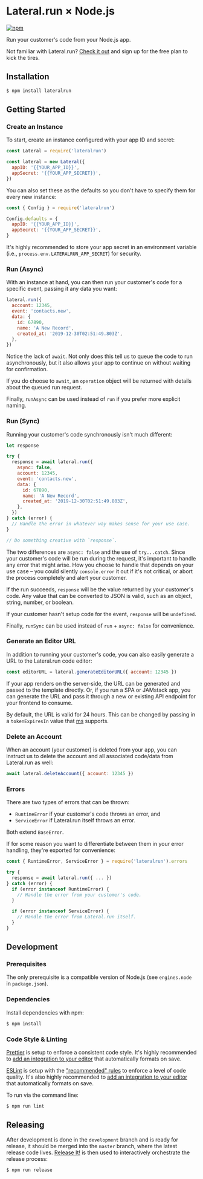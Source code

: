 # Lateral.run × Node.js

[![npm](https://img.shields.io/npm/v/lateralrun)](https://www.npmjs.com/package/lateralrun)

Run your customer's code from your Node.js app.

Not familiar with Lateral.run? [Check it out](https://www.lateral.run/) and sign
up for the free plan to kick the tires.

## Installation

```bash
$ npm install lateralrun
```

## Getting Started

### Create an Instance

To start, create an instance configured with your app ID and secret:

```js
const Lateral = require('lateralrun')

const lateral = new Lateral({
  appID: '{{YOUR_APP_ID}}',
  appSecret: '{{YOUR_APP_SECRET}}',
})
```

You can also set these as the defaults so you don't have to specify them for
every new instance:

```js
const { Config } = require('lateralrun')

Config.defaults = {
  appID: '{{YOUR_APP_ID}}',
  appSecret: '{{YOUR_APP_SECRET}}',
}
```

It's highly recommended to store your app secret in an environment variable
(i.e., `process.env.LATERALRUN_APP_SECRET`) for security.

### Run (Async)

With an instance at hand, you can then run your customer's code for a specific
event, passing it any data you want:

```js
lateral.run({
  account: 12345,
  event: 'contacts.new',
  data: {
    id: 67890,
    name: 'A New Record',
    created_at: '2019-12-30T02:51:49.803Z',
  },
})
```

Notice the lack of `await`. Not only does this tell us to queue the code to run
asynchronously, but it also allows your app to continue on without waiting for
confirmation.

If you do choose to `await`, an `operation` object will be returned with details
about the queued run request.

Finally, `runAsync` can be used instead of `run` if you prefer more explicit
naming.

### Run (Sync)

Running your customer's code synchronously isn't much different:

```js
let response

try {
  response = await lateral.run({
    async: false,
    account: 12345,
    event: 'contacts.new',
    data: {
      id: 67890,
      name: 'A New Record',
      created_at: '2019-12-30T02:51:49.803Z',
    },
  })
} catch (error) {
  // Handle the error in whatever way makes sense for your use case.
}

// Do something creative with `response`.
```

The two differences are `async: false` and the use of `try...catch`. Since your
customer's code will be run during the request, it's important to handle any
error that might arise. How you choose to handle that depends on your use case –
you could silently `console.error` it out if it's not critical, or abort the
process completely and alert your customer.

If the run succeeds, `response` will be the value returned by your customer's
code. Any value that can be converted to JSON is valid, such as an object,
string, number, or boolean.

If your customer hasn't setup code for the event, `response` will be
`undefined`.

Finally, `runSync` can be used instead of `run` + `async: false` for
convenience.

### Generate an Editor URL

In addition to running your customer's code, you can also easily generate a URL
to the Lateral.run code editor:

```js
const editorURL = lateral.generateEditorURL({ account: 12345 })
```

If your app renders on the server-side, the URL can be generated and passed to
the template directly. Or, if you run a SPA or JAMstack app, you can generate
the URL and pass it through a new or existing API endpoint for your frontend to
consume.

By default, the URL is valid for 24 hours. This can be changed by passing in a
`tokenExpiresIn` value that [ms](https://github.com/zeit/ms) supports.

### Delete an Account

When an account (your customer) is deleted from your app, you can instruct us to
delete the account and all associated code/data from Lateral.run as well:

```js
await lateral.deleteAccount({ account: 12345 })
```

### Errors

There are two types of errors that can be thrown:

- `RuntimeError` if your customer's code throws an error, and
- `ServiceError` if Lateral.run itself throws an error.

Both extend `BaseError`.

If for some reason you want to differentiate between them in your error
handling, they're exported for convenience:

```js
const { RuntimeError, ServiceError } = require('lateralrun').errors

try {
  response = await lateral.run({ ... })
} catch (error) {
  if (error instanceof RuntimeError) {
    // Handle the error from your customer's code.
  }

  if (error instanceof ServiceError) {
    // Handle the error from Lateral.run itself.
  }
}
```

## Development

### Prerequisites

The only prerequisite is a compatible version of Node.js (see `engines.node` in
`package.json`).

### Dependencies

Install dependencies with npm:

```bash
$ npm install
```

### Code Style & Linting

[Prettier](https://prettier.com/) is setup to enforce a consistent code style.
It's highly recommended to
[add an integration to your editor](https://prettier.io/docs/en/editors.html)
that automatically formats on save.

[ESLint](https://eslint.org/) is setup with the
["recommended" rules](https://eslint.org/docs/rules/) to enforce a level of code
quality. It's also highly recommended to
[add an integration to your editor](https://eslint.org/docs/user-guide/integrations#editors)
that automatically formats on save.

To run via the command line:

```bash
$ npm run lint
```

## Releasing

After development is done in the `development` branch and is ready for release,
it should be merged into the `master` branch, where the latest release code
lives. [Release It!](https://github.com/release-it/release-it) is then used to
interactively orchestrate the release process:

```bash
$ npm run release
```
